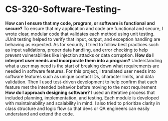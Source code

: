 # CS-320-Software-Testing-
**How can I ensure that my code, program, or software is functional and secure?**
To ensure that my application and code are functional and secure, I wrote clear, modular code that validates each method using unit testing. JUnit testing helped to verify that
input, output, and exception handling are behaving as expected. As for security, I tried to follow best practices such as input validations, proper data
handling, and error checking to help prevent vulnerabilities like injection attacks or data corruption. 
**How do I interpret user needs and incorporate them into a program?**
Understanding what a user may need is the start of breaking down what requirements are needed in software features. For this project, I translated user needs into software
features such as unique contact IDs, character limits, and data validation. Then I used test-driven development to help confirm that each feature met the intended behavior before moving to the next requirement
**How do I approach designing software?**
I used an iterative process that included planning, implementation, and testing. Each module is developed with maintainability and scalability in mind. I also tried to prioritize clarity in class structure and logic flow so that devs or QA engineers can easily understand and extend the code. 
